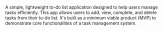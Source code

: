 A simple, lightweight to-do list application designed to help users manage tasks efficiently. This app allows users to add, view, complete, and delete tasks from their to-do list. It's built as a minimum viable product (MVP) to demonstrate core functionalities of a task management system.
